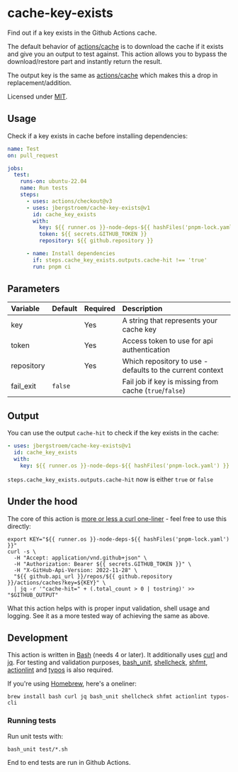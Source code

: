 # cache-key-exists

Find out if a key exists in the Github Actions cache.

The default behavior of [actions/cache][gh-cache] is to download the cache if it exists and give you
an output to test against. This action allows you to bypass the download/restore part and instantly
return the result.

The output key is the same as [actions/cache][gh-cache] which makes this a drop in replacement/addition.

Licensed under [MIT][license].

## Usage

Check if a key exists in cache before installing dependencies:

```yaml
name: Test
on: pull_request

jobs:
  test:
    runs-on: ubuntu-22.04
    name: Run tests
    steps:
      - uses: actions/checkout@v3
      - uses: jbergstroem/cache-key-exists@v1
        id: cache_key_exists
        with:
          key: ${{ runner.os }}-node-deps-${{ hashFiles('pnpm-lock.yaml') }}
          token: ${{ secrets.GITHUB_TOKEN }}
          repository: ${{ github.repository }}

      - name: Install dependencies
        if: steps.cache_key_exists.outputs.cache-hit !== 'true'
        run: pnpm ci
```

## Parameters

| Variable   | Default | Required | Description                                               |
| :--------- | :------ | :------- | :-------------------------------------------------------- |
| key        |         | Yes      | A string that represents your cache key                   |
| token      |         | Yes      | Access token to use for api authentication                |
| repository |         | Yes      | Which repository to use - defaults to the current context |
| fail_exit  | `false` |          | Fail job if key is missing from cache (`true`/`false`)    |

## Output

You can use the output `cache-hit` to check if the key exists in the cache:

```yaml
- uses: jbergstroem/cache-key-exists@v1
  id: cache_key_exists
  with:
    key: ${{ runner.os }}-node-deps-${{ hashFiles('pnpm-lock.yaml') }}
```

`steps.cache_key_exists.outputs.cache-hit` now is either `true` or `false`

## Under the hood

The core of this action is [more or less a curl one-liner][curl.sh] - feel free to use this directly:

```shell
export KEY="${{ runner.os }}-node-deps-${{ hashFiles('pnpm-lock.yaml') }}"
curl -s \
  -H "Accept: application/vnd.github+json" \
  -H "Authorization: Bearer ${{ secrets.GITHUB_TOKEN }}" \
  -H "X-GitHub-Api-Version: 2022-11-28" \
  "${{ github.api_url }}/repos/${{ github.repository }}/actions/caches?key=${KEY}" \
  | jq -r '"cache-hit=" + (.total_count > 0 | tostring)' >> "$GITHUB_OUTPUT"
```

What this action helps with is proper input validation, shell usage and logging. See it as a
more tested way of achieving the same as above.

## Development

This action is written in [Bash][bash] (needs 4 or later). It additionally uses [curl][curl] and
[jq][jq]. For testing and validation purposes, [bash_unit][bash_unit], [shellcheck][shellcheck],
[shfmt][shfmt], [actionlint][actionlint] and [typos][typos] is also required.

If you're using [Homebrew][brew], here's a oneliner:

```shell
brew install bash curl jq bash_unit shellcheck shfmt actionlint typos-cli
```

### Running tests

Run unit tests with:

```shell
bash_unit test/*.sh
```

End to end tests are run in Github Actions.

[gh-cache]: https://github.com/actions/cache
[curl.sh]: ./lib/curl.sh
[bash]: https://www.gnu.org/software/bash/
[curl]: https://curl.se/
[jq]: https://stedolan.github.io/jq/
[bash_unit]: https://github.com/pgrange/bash_unit
[shellcheck]: https://www.shellcheck.net
[shfmt]: https://github.com/mvdan/sh
[actionlint]: https://github.com/rhysd/actionlint
[typos]: https://crates.io/crates/typos-cli
[brew]: https://brew.sh
[license]: ./LICENSE
